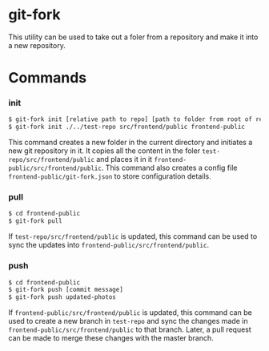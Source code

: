 # git-fork

This utility can be used to take out a foler from a repository and make it into a new repository.

# Commands
### init
```sh
$ git-fork init [relative path to repo] [path to folder from root of repo] [name of new folder]
$ git-fork init ./../test-repo src/frontend/public frontend-public
```
This command creates a new folder in the current directory and initiates a new git repository in it. It copies all the content in the foler `test-repo/src/frontend/public` and places it in it `frontend-public/src/frontend/public`. This command also creates a config file `frontend-public/git-fork.json` to store configuration details.


### pull
```sh
$ cd frontend-public
$ git-fork pull
```
If `test-repo/src/frontend/public` is updated, this command can be used to sync the updates into `frontend-public/src/frontend/public`.

### push
```sh
$ cd frontend-public
$ git-fork push [commit message]
$ git-fork push updated-photos
```
If `frontend-public/src/frontend/public` is updated, this command can be used to create a new branch in `test-repo` and sync the changes made in `frontend-public/src/frontend/public` to that branch. Later, a pull request can be made to merge these changes with the master branch.